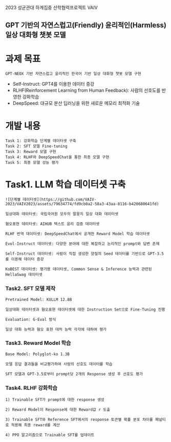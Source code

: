 2023 성균관대 하계집중 산학협력프로젝트 VAIV
## GPT 기반의 자연스럽고(Friendly) 윤리적인(Harmless) 일상 대화형 챗봇 모델

# 과제 목표
    GPT-NEOX 기반 자연스럽고 윤리적인 한국어 기반 일상 대화형 챗봇 모델 구현
- Self-Instruct: GPT4를 이용한 데이터 증강
- RLHF(Reinforcement Learning from Human Feedback): 사람의 선호도를 반영한 강화학습
- DeepSpeed: 대규모 분산 딥러닝을 위한 새로운 메모리 최적화 기술
  
# 개발 내용
    Task 1: 강화학습 단계별 데이터셋 구축
    Task 2: SFT 모델 Fine-tuning
    Task 3: Reward 모델 구현
    Task 4: RLHF와 DeepSpeedChat을 통한 최종 모델 구현
    Task 5: 최종 모델 성능 평가

# Task1. LLM 학습 데이터셋 구축
    ![단계별 데이터셋](https://github.com/VAIV-2023/VAIV2023/assets/79634774/fd9cb0a2-58a3-43aa-8116-b420680641fd)

    일상대화 데이터셋: 국립국어원 모두의 말뭉치 일상 대화 데이터셋

    혐오표현 데이터셋: AIHUB 텍스트 윤리 검증 데이터셋

    RLHF 번역 데이터셋: DeepSpeedChat에서 공개한 Reward Model 학습 데이터셋

    Evol-Instruct 데이터셋: 다양한 분야에 대한 복잡하고 논리적인 prompt와 답변 존재

    Self-Instruct 데이터셋: 사람이 직접 생성한 양질의 Seed 데이터를 기반으로 GPT-3.5를 이용해 데이터 증강

    KoBEST 데이터셋: 평가용 데이터셋, Common Sense & Inference 능력과 관련된 HellaSwag 데이터셋

### Task2. SFT 모델 제작
    Pretrained Model: KULLM 12.8B

    일상대화 데이터셋과 혐오표현 데이터셋에 대한 Instruction Set으로 Fine-Tuning 진행

    Evaluation: G-Eval 방식

    일상 대화 능력과 혐오 표현 대처 능력 각각에 대하여 평가

### Task3. Reward Model 학습
    Base Model: Polyglot-ko 1.3B

    모델 응답 결과들을 비교평가하여 사람의 선호도 데이터를 학습

    SFT 모델과 GPT-3.5로부터 prompt당 2개의 Response 생성 후 선호도 평가

### Task4. RLHF 강화학습
    1) Trainable SFT가 prompt에 대한 response 생성
     
    2) Reward Model이 Response에 대한 Reward값 r 도출
     
    3) Trainable SFT와 Reference SFT에서의 response 토큰별 확률 분포 차이를 패널티로 적용해 최종 reward를 계산
     
    4) PPO 알고리즘으로 Trainable SFT를 업데이트



